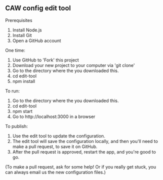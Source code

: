 ## CAW config edit tool

Prerequisites
 1. Install Node.js
 2. Install Git
 3. Open a GitHub account

One time:
 1. Use GitHub to 'Fork' this project
 1. Download your new project to your computer via 'git clone'
 2. Go to the directory where the you downloaded this.
 3. cd edit-tool
 4. npm install

To run:
 1. Go to the directory where the you downloaded this.
 2. cd edit-tool
 3. npm start
 4. Go to http://localhost:3000 in a browser

To publish:
 1. Use the edit tool to update the configuration.
 2. The edit tool will save the configuration locally, and then you'll need to make a pull request, to save it on GitHub. 
 3. After the pull request is approved, restart the app, and you're good to go.

(To make a pull request, ask for some help! Or if you really get stuck, you can always email us the new configuration files.)